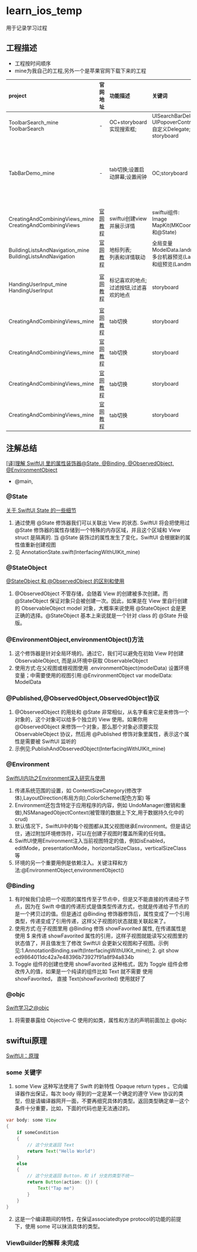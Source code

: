 # learn_ios_temp
用于记录学习过程
## 工程描述
*  工程按时间顺序
*  mine为我自己的工程,另外一个是苹果官网下载下来的工程  

|  project     | 官网地址  | 功能描述  | 关键词 | 截图展示
|  :---        | :---     | :---    | :---  | :---  |
| ToolbarSearch_mine<br>ToolbarSearch  | - | OC+storyboard实现搜索框; | UISearchBarDelegate, UIPopoverControllerDelegate;自定义Delegate;自定义storyboard | <a href="https://github.com/xiaoliangg/learn_ios_temp/blob/main/screenshots/ToolbarSearch.png">app截图</a> |
| TabBarDemo_mine  | - | tab切换;设置启动屏幕;设置闹钟 | OC;storyboard | <a href="https://github.com/xiaoliangg/learn_ios_temp/blob/main/screenshots/TabBarDemo_mine01.png">闹钟设置界面</a><br>;<a href="https://github.com/xiaoliangg/learn_ios_temp/blob/main/screenshots/TabBarDemo_mine02.png">界面02</a> |
| CreatingAndCombiningViews_mine<br>CreatingAndCombiningViews  | [官网教程](https://developer.apple.com/tutorials/swiftui/creating-and-combining-views) | swiftui创建view并展示详情 | swiftui组件:<br>Image<br>MapKit(MKCoordinateRegion和@State) | ![avatar](https://raw.githubusercontent.com/xiaoliangg/learn_ios_temp/main/screenshots/CreatingAndCombiningViews.jpg) |
| BuildingListsAndNavigation_mine<br>BuildingListsAndNavigation  | [官网教程](https://developer.apple.com/tutorials/swiftui/building-lists-and-navigation) | 地标列表;<br>列表和详情联动 | 全局变量ModelData.landmarks??<br>多台机器预览(LandmarkList)和组预览(LandmarkRow) | ![avatar](https://raw.githubusercontent.com/xiaoliangg/learn_ios_temp/main/screenshots/04_BuildingListsAndNavigation.png) |
| HandingUserInput_mine<br>HandingUserInput  | [官网教程](https://developer.apple.com/tutorials/swiftui/handling-user-input) | 标记喜欢的地点;<br>过滤按钮,过滤喜欢的地点 | storyboard | ![avatar](https://raw.githubusercontent.com/xiaoliangg/learn_ios_temp/main/screenshots/05_HandingUserInput_list.png)![avatar](https://raw.githubusercontent.com/xiaoliangg/learn_ios_temp/main/screenshots/05_HandingUserInput_mark.png)|
| CreatingAndCombiningViews_mine  | [官网教程]() | tab切换 | storyboard | -|
| CreatingAndCombiningViews_mine  | [官网教程]() | tab切换 | storyboard | -|
| CreatingAndCombiningViews_mine  | [官网教程]() | tab切换 | storyboard | -|
| CreatingAndCombiningViews_mine  | [官网教程]() | tab切换 | storyboard | -|


## 注解总结  
[[译]理解 SwiftUI 里的属性装饰器@State, @Binding, @ObservedObject, @EnvironmentObject](https://juejin.cn/post/6844903924084768776)
* @main,

### @State  
[关于 SwiftUI State 的一些细节](https://onevcat.com/2021/01/swiftui-state/)
1. 通过使用 @State 修饰器我们可以关联出 View 的状态. SwiftUI 将会把使用过 @State 修饰器的属性存储到一个特殊的内存区域，并且这个区域和 View struct 是隔离的. 当 @State 装饰过的属性发生了变化，SwiftUI 会根据新的属性值重新创建视图
2. 见 AnnotationState.swift(InterfacingWithUIKit_mine)
### @StateObject
[@StateObject 和 @ObservedObject 的区别和使用](https://onevcat.com/2020/06/stateobject/)
1. @ObservedObject 不管存储，会随着 View 的创建被多次创建。而 @StateObject 保证对象只会被创建一次。因此，如果是在 View 里自行创建的 ObservableObject model 对象，大概率来说使用 @StateObject 会是更正确的选择。@StateObject 基本上来说就是一个针对 class 的 @State 升级版。
### @EnvironmentObject,environmentObject()方法
1. 这个修饰器是针对全局环境的。通过它，我们可以避免在初始 View 时创建 ObservableObject, 而是从环境中获取 ObservableObject
2. 使用方式:在父视图或根视图使用 .environmentObject(modelData) 设置环境变量；中需要使用的视图引用:@EnvironmentObject var modelData: ModelData
### @Published,@ObservedObject,ObservedObject协议
1. @ObservedObject 的用处和 @State 非常相似，从名字看来它是来修饰一个对象的，这个对象可以给多个独立的 View 使用。如果你用 @ObservedObject 来修饰一个对象，那么那个对象必须要实现 ObservableObject 协议，然后用 @Published 修饰对象里属性，表示这个属性是需要被 SwiftUI 监听的
2. 示例见:PublishAndObservedObject(InterfacingWithUIKit_mine)

### @Environment  
[SwiftUI内功之Environment深入研究与使用](https://www.jianshu.com/p/53d9672c7616)
 1. 传递系统范围的设置，如 ContentSizeCategory(修改字体),LayoutDirection(布局方向),ColorScheme(配色方案) 等
 2. Environment还包含特定于应用程序的内容，例如 UndoManager(撤销和重做),NSManagedObjectContext(被管理的数据上下文,用于数据持久化中的crud)
 3. 默认情况下，SwiftUI中的每个视图都从其父视图继承Environment。但是请记住，通过附加环境修饰符，可以在创建子视图时覆盖所需的任何值。
 4. SwiftUI使用Environment注入当前视图特定的值，例如isEnabled，editMode，presentationMode，horizo​​ntalSizeClass，verticalSizeClass等
 5. 环境的另一个重要用例是依赖注入。关键注释和方法:@EnvironmentObject,environmentObject()
### @Binding  
1. 有时候我们会把一个视图的属性传至子节点中，但是又不能直接的传递给子节点，因为在 Swift 中值的传递形式是值类型传递方式，也就是传递给子节点的是一个拷贝过的值。但是通过 @Binding 修饰器修饰后，属性变成了一个引用类型，传递变成了引用传递，这样父子视图的状态就能关联起来了。
2. 使用方式:在子视图里用 @Binding 修饰 showFavorited 属性, 在传递属性是使用 $ 来传递 showFavorited 属性的引用，这样子视图就能读写父视图里的状态值了，并且值发生了修改 SwiftUI 会更新父视图和子视图。示例见:1.AnnotationBinding.swift(InterfacingWithUIKit_mine); 2. git show ed9864011dc42a7e48396b73927f91a8f94a834b  
3. Toggle 组件的创建也使用 showFavorited 这种格式，因为 Toggle 组件会修改传入的值，如果是一个纯读的组件比如 Text 就不需要 使用showFavorited， 直接 Text(showFavorited) 使用就好了

### @objc
[Swift学习之@objc](https://www.jianshu.com/p/b651126b1b1d)
1. 将需要暴露给 Objective-C 使用的如类，属性和方法的声明前面加上 @objc

## swiftui原理
[SwiftUI：原理](https://www.jianshu.com/p/3c71706ef71d)
### some 关键字
1. some View 这种写法使用了 Swift 的新特性 Opaque return types 。它向编译器作出保证，每次 body 得到的一定是某一个确定的遵守 View 协议的类型，但是请编译器网开一面，不要再细究具体的类型。返回类型确定单一这个条件十分重要，比如，下面的代码也是无法通过的。
```java
var body: some View
{
    if someCondition
    {
        // 这个分支返回 Text
        return Text("Hello World")
    }
    else
    {
        // 这个分支返回 Button，和 if 分支的类型不统一
        return Button(action: {}) {
            Text("Tap me")
        }
    }
}
```
2. 这是一个编译期间的特性，在保证associatedtype protocol的功能的前提下，使用 some 可以抹消具体的类型。

### ViewBuilder的解释 **未完成**